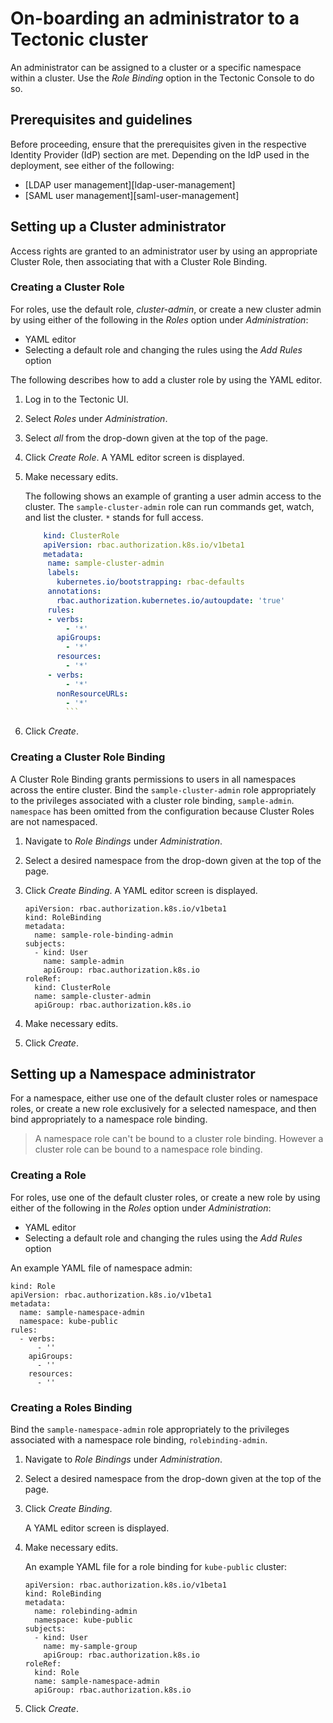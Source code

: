 # On-boarding an administrator to a Tectonic cluster

An administrator can be assigned to a cluster or a specific namespace within a cluster. Use the *Role Binding* option in the Tectonic Console to do so.

##  Prerequisites and guidelines

Before proceeding, ensure that the prerequisites given in the respective Identity Provider (IdP) section are met. Depending on the IdP used in the deployment, see either of the following:

* [LDAP user management][ldap-user-management]
* [SAML user management][saml-user-management]

## Setting up a Cluster administrator

Access rights are granted to an administrator user by using an appropriate Cluster Role, then associating that with a Cluster Role Binding.

### Creating a Cluster Role

For roles, use the default role, *cluster-admin*, or create a new cluster admin by using either of the following in the *Roles* option under *Administration*:

* YAML editor
* Selecting a default role and changing the rules using the *Add Rules* option

The following describes how to add a cluster role by using the YAML editor.

1. Log in to the Tectonic UI.
2. Select *Roles* under *Administration*.
3. Select *all* from the drop-down given at the top of the page.
4. Click *Create Role*.
   A YAML editor screen is displayed.
5. Make necessary edits.

    The following shows an example of granting a user admin access to the cluster. The `sample-cluster-admin` role can run commands get, watch, and list the cluster. `*` stands for full access.

      ``` yaml
          kind: ClusterRole
          apiVersion: rbac.authorization.k8s.io/v1beta1
          metadata:
           name: sample-cluster-admin
           labels:
             kubernetes.io/bootstrapping: rbac-defaults
           annotations:
             rbac.authorization.kubernetes.io/autoupdate: 'true'
           rules:
           - verbs:
               - '*'
             apiGroups:
               - '*'
             resources:
               - '*'
           - verbs:
               - '*'
             nonResourceURLs:
               - '*'
               ```
6. Click *Create*.

### Creating a Cluster Role Binding

A Cluster Role Binding grants permissions to users in all namespaces across the entire cluster. Bind the `sample-cluster-admin` role appropriately to the privileges associated with a cluster role binding, `sample-admin`. `namespace` has been omitted from the configuration because Cluster Roles are not namespaced.

1. Navigate to *Role Bindings* under *Administration*.
2. Select a desired namespace from the drop-down given at the top of the page.
3. Click *Create Binding*.
   A YAML editor screen is displayed.

       apiVersion: rbac.authorization.k8s.io/v1beta1
       kind: RoleBinding
       metadata:
         name: sample-role-binding-admin
       subjects:
         - kind: User
           name: sample-admin
           apiGroup: rbac.authorization.k8s.io
       roleRef:
         kind: ClusterRole
         name: sample-cluster-admin
         apiGroup: rbac.authorization.k8s.io


4. Make necessary edits.
5. Click *Create*.

## Setting up a Namespace administrator

For a namespace, either use one of the default cluster roles or namespace roles, or create a new role exclusively for a selected namespace, and then bind appropriately to a namespace role binding.
> A namespace role can't be bound to a cluster role binding. However a cluster role can be bound to a namespace role binding.

### Creating a Role

For roles, use one of the default cluster roles, or create a new role by using either of the following in the *Roles* option under *Administration*:

* YAML editor
* Selecting a default role and changing the rules using the *Add Rules* option

An example YAML file of namespace admin:

    kind: Role
    apiVersion: rbac.authorization.k8s.io/v1beta1
    metadata:
      name: sample-namespace-admin
      namespace: kube-public      
    rules:
      - verbs:
          - ''
        apiGroups:
          - ''
        resources:
          - ''

### Creating a Roles Binding

Bind the `sample-namespace-admin` role appropriately to the privileges associated with a namespace role binding, `rolebinding-admin`.

1. Navigate to *Role Bindings* under *Administration*.
2. Select a desired namespace from the drop-down given at the top of the page.
3. Click *Create Binding*.

   A YAML editor screen is displayed.
4. Make necessary edits.

    An example YAML file for a role binding for `kube-public` cluster:

       apiVersion: rbac.authorization.k8s.io/v1beta1
       kind: RoleBinding
       metadata:
         name: rolebinding-admin
         namespace: kube-public
       subjects:
         - kind: User
           name: my-sample-group
           apiGroup: rbac.authorization.k8s.io
       roleRef:
         kind: Role
         name: sample-namespace-admin
         apiGroup: rbac.authorization.k8s.io

5. Click *Create*.


[LDAP user management]:ldap-user-management.md
[Default Roles in Tectonic]:identity-management.md
[SAML user management]:saml-user-management.md
